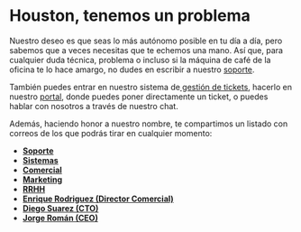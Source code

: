 # Houston, tenemos un problema

Nuestro deseo es que seas lo más autónomo posible en tu día a día, pero sabemos que a veces necesitas que te echemos una mano. Así que, para cualquier duda técnica, problema o incluso si la máquina de café de la oficina te lo hace amargo, no dudes en escribir a nuestro [soporte](mailto:soporte@transparentedge.eu).

También puedes entrar en nuestro sistema de[ gestión de tickets](https://soporte.transparentcdn.com), hacerlo en nuestro [portal](https://dashboard.transparentcdn.com), donde puedes poner directamente un ticket, o puedes hablar con nosotros a través de nuestro chat.

Además, haciendo honor a nuestro nombre, te compartimos un listado con correos de los que podrás tirar en cualquier momento:

* ****[**Soporte**](mailto:support@transparentcdn.com)****
* ****[**Sistemas**](mailto:sistemas@transparentcdn.com)****
* ****[**Comercial**](mailto:sales@transparentcdn.com)****
* ****[**Marketing**](mailto:marketing@transparentcdn.com)****
* ****[**RRHH**](mailto:joinus@transparentcdn.com)****
* ****[**Enrique Rodriguez (Director Comercial)**](mailto:erodriguez@transparentcdn.com)****
* ****[**Diego Suarez (CTO)**](mailto:dsuarez@transparentcdn.com)****
* ****[**Jorge Román (CEO)**](mailto:jroman@transparentcdn.com)****

